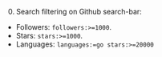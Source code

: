 0. Search filtering on Github search-bar:

- Followers: `followers:>=1000`.
- Stars: `stars:>=1000`.
- Languages: `languages:=go stars:>=20000`
